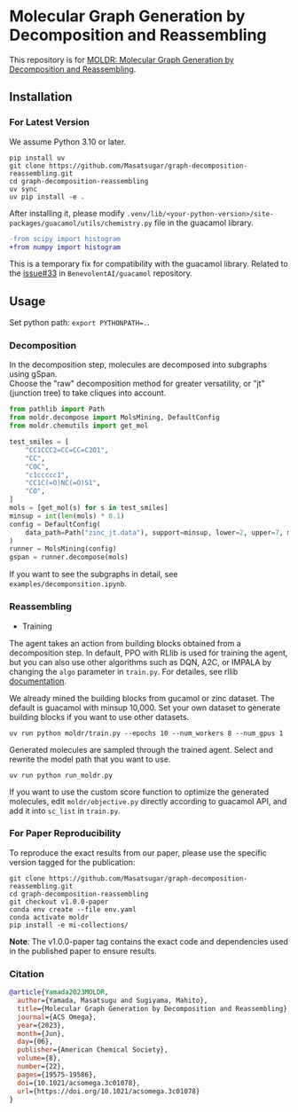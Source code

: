 # Molecular Graph Generation by Decomposition and Reassembling
This repository is for [MOLDR: Molecular Graph Generation by Decomposition and Reassembling](https://pubs.acs.org/doi/10.1021/acsomega.3c01078). 

## Installation

### For Latest Version
We assume Python 3.10 or later.

```shell
pip install uv
git clone https://github.com/Masatsugar/graph-decomposition-reassembling.git
cd graph-decomposition-reassembling
uv sync
uv pip install -e .
```

After installing it, please modify `.venv/lib/<your-python-version>/site-packages/guacamol/utils/chemistry.py` file in the guacamol library.

```diff
-from scipy import histogram
+from numpy import histogram
```

This is a temporary fix for compatibility with the guacamol library. 
Related to the [issue#33](https://github.com/BenevolentAI/guacamol/issues/33) in `BenevolentAI/guacamol` repository.



## Usage
Set python path: `export PYTHONPATH=.`.

### Decomposition
In the decomposition step, molecules are decomposed into subgraphs using gSpan.  
Choose the "raw" decomposition method for greater versatility, or "jt" (junction tree) to take cliques into account.


```python
from pathlib import Path
from moldr.decompose import MolsMining, DefaultConfig
from moldr.chemutils import get_mol

test_smiles = [
    "CC1CCC2=CC=CC=C2O1",
    "CC",
    "COC",
    "c1ccccc1",
    "CC1C(=O)NC(=O)S1",
    "CO",
]
mols = [get_mol(s) for s in test_smiles]
minsup = int(len(mols) * 0.1)
config = DefaultConfig(
    data_path=Path("zinc_jt.data"), support=minsup, lower=2, upper=7, method="jt"
)
runner = MolsMining(config)
gspan = runner.decompose(mols)
```

If you want to see the subgraphs in detail, see `examples/decomponsition.ipynb`.

### Reassembling
- Training 

The agent takes an action from building blocks obtained from a decomposition step. 
In default, PPO with RLlib is used for training the agent, but you can also use other algorithms such as DQN, A2C, or IMPALA by changing the `algo` parameter in `train.py`.
For detailes, see rllib [documentation](https://docs.ray.io/en/latest/rllib/rllib-algorithms.html).

We already mined the building blocks from gucamol or zinc dataset. The default is guacamol with minsup 10,000.
Set your own dataset to generate building blocks if you want to use other datasets.

```shell
uv run python moldr/train.py --epochs 10 --num_workers 8 --num_gpus 1
```

Generated molecules are sampled through the trained agent. Select and rewrite the model path that you want to use.

```shell
uv run python run_moldr.py 
```

If you want to use the custom score function to optimize the generated molecules, 
edit `moldr/objective.py` directly according to guacamol API, and add it into `sc_list` in `train.py`.


### For Paper Reproducibility

To reproduce the exact results from our paper, please use the specific version tagged for the publication:

```shell
git clone https://github.com/Masatsugar/graph-decomposition-reassembling.git
cd graph-decomposition-reassembling
git checkout v1.0.0-paper
conda env create --file env.yaml
conda activate moldr
pip install -e mi-collections/
```

**Note**: The v1.0.0-paper tag contains the exact code and dependencies used in the published paper to ensure results.


### Citation

```bib
@article{Yamada2023MOLDR,
  author={Yamada, Masatsugu and Sugiyama, Mahito},
  title={Molecular Graph Generation by Decomposition and Reassembling},
  journal={ACS Omega},
  year={2023},
  month={Jun},
  day={06},
  publisher={American Chemical Society},
  volume={8},
  number={22},
  pages={19575-19586},
  doi={10.1021/acsomega.3c01078},
  url={https://doi.org/10.1021/acsomega.3c01078}
}
```

